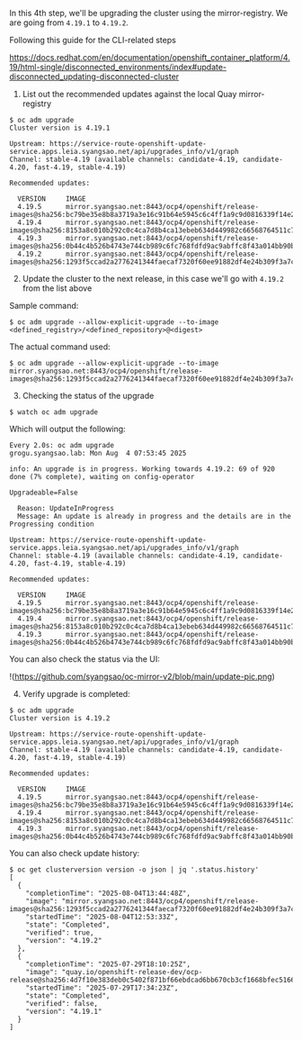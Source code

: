 In this 4th step, we'll be upgrading the cluster using the mirror-registry.  We are going from `4.19.1` to `4.19.2`.

Following this guide for the CLI-related steps 

https://docs.redhat.com/en/documentation/openshift_container_platform/4.19/html-single/disconnected_environments/index#update-disconnected_updating-disconnected-cluster

1. List out the recommended updates against the local Quay mirror-registry

```
$ oc adm upgrade
Cluster version is 4.19.1

Upstream: https://service-route-openshift-update-service.apps.leia.syangsao.net/api/upgrades_info/v1/graph
Channel: stable-4.19 (available channels: candidate-4.19, candidate-4.20, fast-4.19, stable-4.19)

Recommended updates:

  VERSION     IMAGE
  4.19.5      mirror.syangsao.net:8443/ocp4/openshift/release-images@sha256:bc79be35e8b8a3719a3e16c91b64e5945c6c4ff1a9c9d0816339f14e2b004385
  4.19.4      mirror.syangsao.net:8443/ocp4/openshift/release-images@sha256:8153a8c010b292c0c4ca7d8b4ca13ebeb634d449982c66568764511c736281b8
  4.19.3      mirror.syangsao.net:8443/ocp4/openshift/release-images@sha256:0b44c4b526b4743e744cb989c6fc768fdfd9ac9abffc8f43a014bb90b7bf522d
  4.19.2      mirror.syangsao.net:8443/ocp4/openshift/release-images@sha256:1293f5ccad2a2776241344faecaf7320f60ee91882df4e24b309f3a7cefc04be
```

2.  Update the cluster to the next release, in this case we'll go with `4.19.2` from the list above

Sample command:

```
$ oc adm upgrade --allow-explicit-upgrade --to-image <defined_registry>/<defined_repository>@<digest>
```

The actual command used:

```
$ oc adm upgrade --allow-explicit-upgrade --to-image mirror.syangsao.net:8443/ocp4/openshift/release-images@sha256:1293f5ccad2a2776241344faecaf7320f60ee91882df4e24b309f3a7cefc04be
```

3.  Checking the status of the upgrade

```
$ watch oc adm upgrade
```

Which will output the following:

```
Every 2.0s: oc adm upgrade                                                                                                                                               grogu.syangsao.lab: Mon Aug  4 07:53:45 2025

info: An upgrade is in progress. Working towards 4.19.2: 69 of 920 done (7% complete), waiting on config-operator

Upgradeable=False

  Reason: UpdateInProgress
  Message: An update is already in progress and the details are in the Progressing condition

Upstream: https://service-route-openshift-update-service.apps.leia.syangsao.net/api/upgrades_info/v1/graph
Channel: stable-4.19 (available channels: candidate-4.19, candidate-4.20, fast-4.19, stable-4.19)

Recommended updates:

  VERSION     IMAGE
  4.19.5      mirror.syangsao.net:8443/ocp4/openshift/release-images@sha256:bc79be35e8b8a3719a3e16c91b64e5945c6c4ff1a9c9d0816339f14e2b004385
  4.19.4      mirror.syangsao.net:8443/ocp4/openshift/release-images@sha256:8153a8c010b292c0c4ca7d8b4ca13ebeb634d449982c66568764511c736281b8
  4.19.3      mirror.syangsao.net:8443/ocp4/openshift/release-images@sha256:0b44c4b526b4743e744cb989c6fc768fdfd9ac9abffc8f43a014bb90b7bf522d
```

You can also check the status via the UI:

!(https://github.com/syangsao/oc-mirror-v2/blob/main/update-pic.png)

4.  Verify upgrade is completed:

```
$ oc adm upgrade
Cluster version is 4.19.2

Upstream: https://service-route-openshift-update-service.apps.leia.syangsao.net/api/upgrades_info/v1/graph
Channel: stable-4.19 (available channels: candidate-4.19, candidate-4.20, fast-4.19, stable-4.19)

Recommended updates:

  VERSION     IMAGE
  4.19.5      mirror.syangsao.net:8443/ocp4/openshift/release-images@sha256:bc79be35e8b8a3719a3e16c91b64e5945c6c4ff1a9c9d0816339f14e2b004385
  4.19.4      mirror.syangsao.net:8443/ocp4/openshift/release-images@sha256:8153a8c010b292c0c4ca7d8b4ca13ebeb634d449982c66568764511c736281b8
  4.19.3      mirror.syangsao.net:8443/ocp4/openshift/release-images@sha256:0b44c4b526b4743e744cb989c6fc768fdfd9ac9abffc8f43a014bb90b7bf522d
```

You can also check update history:

```
$ oc get clusterversion version -o json | jq '.status.history'
[
  {
    "completionTime": "2025-08-04T13:44:48Z",
    "image": "mirror.syangsao.net:8443/ocp4/openshift/release-images@sha256:1293f5ccad2a2776241344faecaf7320f60ee91882df4e24b309f3a7cefc04be",
    "startedTime": "2025-08-04T12:53:33Z",
    "state": "Completed",
    "verified": true,
    "version": "4.19.2"
  },
  {
    "completionTime": "2025-07-29T18:10:25Z",
    "image": "quay.io/openshift-release-dev/ocp-release@sha256:4d7f10e383deb0c5402f871bf66ebdcad6bb670cb3cf1668bfec5166c56f3196",
    "startedTime": "2025-07-29T17:34:23Z",
    "state": "Completed",
    "verified": false,
    "version": "4.19.1"
  }
]
```